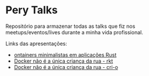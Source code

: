 # Pery Talks

Repositório para armazenar todas as talks que fiz nos meetups/eventos/lives durante a minha vida profissional.

Links das apresentações:

- [ontainers minimalistas em aplicações Rust](https://bit.ly/2K1dfAA)
- [Docker não é a única criança da rua - rkt](https://bit.ly/2ssEatp)
- [Docker não é a única criança da rua - cri-o](https://bit.ly/2kEhPWf)